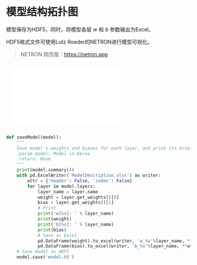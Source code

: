 # 模型结构拓扑图

模型保存为HDF5，同时，将模型各层 $w$ 和 $b$ 参数输出为Excel。

HDF5格式文件可使用Lutz Roeder的NETRON进行模型可视化。

> NETRON 网页版：https://netron.app

<embed src="pics/pic3.svg" type="image/svg+xml" style="margin: 1rem;" />

```python
def saveModel(model):
    """
    Save model's weights and biases for each layer, and print its brief description
    :param model: Model in Keras
    :return: None
    """
    print(model.summary())
    with pd.ExcelWriter('ModelDescription.xlsx') as writer:
        attr = {'header': False, 'index': False}
        for layer in model.layers:
            layer_name = layer.name
            weight = layer.get_weights()[0]
            bias = layer.get_weights()[1]
            # Print
            print('w[%s]: ' % layer_name)
            print(weight)
            print('b[%s]: ' % layer_name)
            print(bias)
            # Save as Excel
            pd.DataFrame(weight).to_excel(writer, 'w_%s'%layer_name, **attr)
            pd.DataFrame(bias).to_excel(writer, 'b_%s'%layer_name, **attr)
    # Save model as HDF5
    model.save('model.h5')
```

